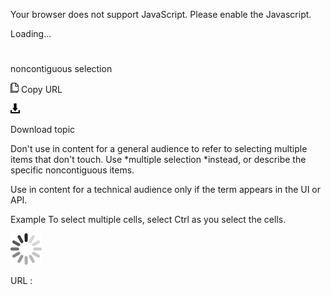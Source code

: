 Your browser does not support JavaScript. Please enable the Javascript.

Loading...

# 

noncontiguous selection

![Copy URL](noncontiguous-selection_files/Copy.png)
Copy URL

![Download](noncontiguous-selection_files/Download.png)

Download topic

Don't use in content for a general audience to refer to selecting multiple items that don't touch. Use *multiple selection *instead, or describe the specific noncontiguous items. 

Use in content for a technical audience only if the term appears in the UI or API. 

Example To select multiple cells, select Ctrl as you select the cells. 

![In progress](noncontiguous-selection_files/activity-large.gif)

URL :
